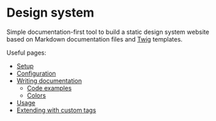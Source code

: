 # Design system

Simple documentation-first tool to build a static design system website based on Markdown documentation files and [Twig](https://twig.symfony.com/) templates.

Useful pages:

* [Setup](setup.md)
* [Configuration](configuration.md)
* [Writing documentation](writing-documentation.md)
  * [Code examples](code-examples.md)
  * [Colors](colors.md)
* [Usage](usage.md)
* [Extending with custom tags](extending-custom-tags.md)
